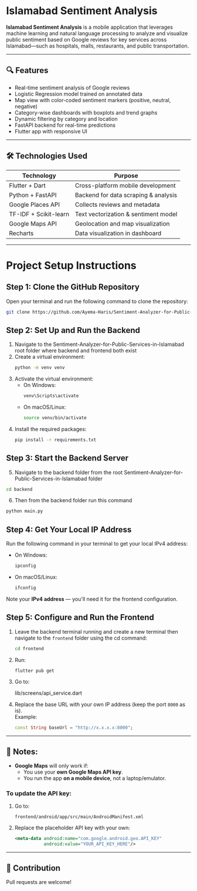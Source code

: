 # Islamabad Sentiment Analysis

**Islamabad Sentiment Analysis** is a mobile application that leverages machine learning and natural language processing to analyze and visualize public sentiment based on Google reviews for key services across Islamabad—such as hospitals, malls, restaurants, and public transportation.

---

## 🔍 Features

- Real-time sentiment analysis of Google reviews
- Logistic Regression model trained on annotated data
- Map view with color-coded sentiment markers (positive, neutral, negative)
- Category-wise dashboards with boxplots and trend graphs
- Dynamic filtering by category and location
- FastAPI backend for real-time predictions
- Flutter app with responsive UI 

---

## 🛠️ Technologies Used

| Technology        | Purpose                                   |
|-------------------|-------------------------------------------|
| Flutter + Dart    | Cross-platform mobile development         |
| Python + FastAPI  | Backend for data scraping & analysis      |
| Google Places API | Collects reviews and metadata             |
| TF-IDF + Scikit-learn | Text vectorization & sentiment model   |
| Google Maps API   | Geolocation and map visualization         |
| Recharts          | Data visualization in dashboard           |

---

# Project Setup Instructions

## Step 1: Clone the GitHub Repository
Open your terminal and run the following command to clone the repository:

```bash
git clone https://github.com/Ayema-Haris/Sentiment-Analyzer-for-Public-Services-in-Islamabad.git
```

## Step 2: Set Up and Run the Backend
1. Navigate to the Sentiment-Analyzer-for-Public-Services-in-Islamabad root folder where backend and frontend both exist
2. Create a virtual environment:
   ```bash
   python -m venv venv
   ```
3. Activate the virtual environment:
   - On Windows:
     ```bash
     venv\Scripts\activate
     ```
   - On macOS/Linux:
     ```bash
     source venv/bin/activate
     ```
4. Install the required packages:
   ```bash
   pip install -r requirements.txt
   ```

## Step 3: Start the Backend Server
5. Navigate to the backend folder from the root Sentiment-Analyzer-for-Public-Services-in-Islamabad folder 
```bash
cd backend
```
6. Then from the backend folder run this command

```bash
python main.py
```

## Step 4: Get Your Local IP Address
Run the following command in your terminal to get your local IPv4 address:

- On Windows:
  ```bash
  ipconfig
  ```
- On macOS/Linux:
  ```bash
  ifconfig
  ```

Note your **IPv4 address** — you'll need it for the frontend configuration.

## Step 5: Configure and Run the Frontend
1. Leave the backend terminal running and create a new terminal then navigate to the `frontend` folder using the cd command:
   ```bash
   cd frontend
   ```
2. Run:
   ```bash
   flutter pub get
   ```
3. Go to:
   
   lib/screens/api_service.dart
   
4. Replace the base URL with your own IP address (keep the port `8000` as is).  
   Example:
   ```dart
   const String baseUrl = "http://x.x.x.x:8000";
   ```

---

## 🚨 Notes:
- **Google Maps** will only work if:
  - You use your **own Google Maps API key**.
  - You run the app **on a mobile device**, not a laptop/emulator.

### To update the API key:
1. Go to:
   ```
   frontend/android/app/src/main/AndroidManifest.xml
   ```
2. Replace the placeholder API key with your own:
   ```xml
   <meta-data android:name="com.google.android.geo.API_KEY"
              android:value="YOUR_API_KEY_HERE"/>
   ```

---

## 🤖 Contribution

Pull requests are welcome!
